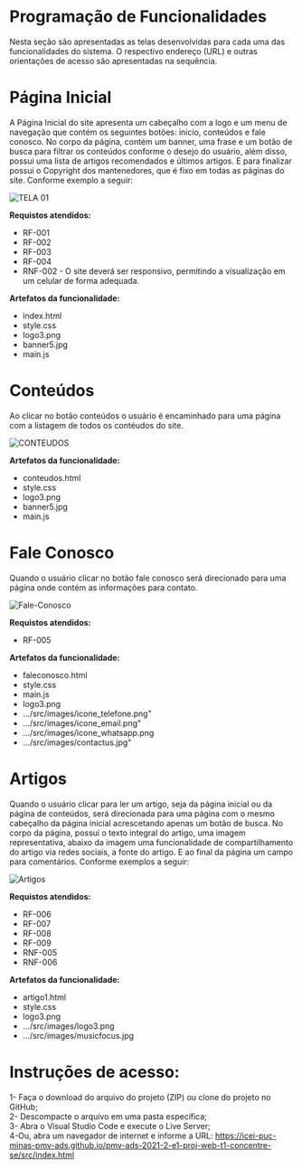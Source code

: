 # Programação de Funcionalidades

Nesta seção são apresentadas as telas desenvolvidas para cada uma das funcionalidades do sistema. O respectivo endereço (URL) e outras orientações de acesso são apresentadas na sequência.

# Página Inicial

 A Página Inicial do site apresenta um cabeçalho com a logo e um menu de navegação que contém os seguintes botões: início, conteúdos e fale conosco. No corpo da página, contém um banner, uma frase e um botão de busca para filtrar os conteúdos conforme o desejo do usuário, além disso, possui uma lista de artigos recomendados e últimos artigos. E para finalizar possui o Copyright dos mantenedores, que é fixo em todas as páginas do site. Conforme exemplo a seguir:

 ![TELA 01](https://github.com/ICEI-PUC-Minas-PMV-ADS/pmv-ads-2021-2-e1-proj-web-t1-concentre-se/blob/develop/docs/img/Index%20-%20Full%20-%20Generic%20Laptop%20-%202021-11-26%20at%208.59.31%20PM.jpg)<br/>

**Requistos atendidos:**
  -  RF-001
  -  RF-002
  -  RF-003
  -  RF-004
  -  RNF-002 - O site deverá ser responsivo, permitindo a visualização em um celular de forma adequada.

**Artefatos da funcionalidade:**
  - index.html
  - style.css
  - logo3.png
  - banner5.jpg
  - main.js

# Conteúdos
 Ao clicar no botão conteúdos o usuário é encaminhado para uma página com a listagem de todos os contéudos do site.

![CONTEUDOS](https://github.com/ICEI-PUC-Minas-PMV-ADS/pmv-ads-2021-2-e1-proj-web-t1-concentre-se/blob/develop/docs/img/Conteudos%20MINI%20PM.jpg)<br/>

**Artefatos da funcionalidade:**
  - conteudos.html
  - style.css
  - logo3.png
  - banner5.jpg
  - main.js

# Fale Conosco
   Quando o usuário clicar no botão fale conosco será direcionado para uma página onde contém as informações para contato.

![Fale-Conosco](https://github.com/ICEI-PUC-Minas-PMV-ADS/pmv-ads-2021-2-e1-proj-web-t1-concentre-se/blob/develop/docs/img/Faleconosco%20PM.jpg)<br/>

**Requistos atendidos:**
  - RF-005

**Artefatos da funcionalidade:**
  - faleconosco.html
  - style.css
  - main.js
  - logo3.png
  - .../src/images/icone_telefone.png"
  - .../src/images/icone_email.png"
  - .../src/images/icone_whatsapp.png
  - .../src/images/contactus.jpg"

# Artigos
  Quando o usuário clicar para ler um artigo, seja da página inicial ou da página de conteúdos, será direcionada para uma página com o mesmo cabeçalho da página inicial acrescetando apenas um botão de busca. No corpo da página, possui o texto integral do artigo, uma imagem representativa, abaixo da imagem uma funcionalidade de compartilhamento do artigo via redes sociais, a fonte do artigo. E ao final da página um campo para comentários. Conforme exemplos a seguir: 

![Artigos](https://github.com/ICEI-PUC-Minas-PMV-ADS/pmv-ads-2021-2-e1-proj-web-t1-concentre-se/blob/develop/docs/img/Artigo-8%202%20PM.jpg)<br/>

 **Requistos atendidos:**
 - RF-006
 - RF-007
 - RF-008
 - RF-009
 - RNF-005
 - RNF-006

 **Artefatos da funcionalidade:**
 - artigo1.html
 - style.css
 - logo3.png
 - .../src/images/logo3.png
 - .../src/images/musicfocus.jpg

 # Instruções de acesso:
 
 1- Faça o download do arquivo do projeto (ZIP) ou clone do projeto no GitHub;<br>2- Descompacte o arquivo em uma pasta específica;<br>3- Abra o Visual Studio Code e execute o Live Server;<br>4-Ou, abra um navegador de internet e informe a URL: https://icei-puc-minas-pmv-ads.github.io/pmv-ads-2021-2-e1-proj-web-t1-concentre-se/src/index.html




 


 
